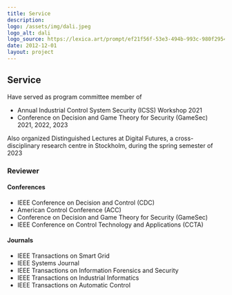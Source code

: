 ```yaml
---
title: Service
description: 
logo: /assets/img/dali.jpeg
logo_alt: dali
logo_source: https://lexica.art/prompt/ef21f56f-53e3-494b-993c-980f295478eb
date: 2012-12-01
layout: project
---
```



## Service

Have served as program committee member of
* Annual Industrial Control System Security (ICSS) Workshop 2021
* Conference on Decision and Game Theory for Security (GameSec) 2021, 2022, 2023

Also organized Distinguished Lectures at Digital Futures, a cross-disciplinary research centre in Stockholm, during the spring semester of 2023

### Reviewer

#### Conferences
* IEEE Conference on Decision and Control (CDC)
* American Control Conference (ACC)
* Conference on Decision and Game Theory for Security (GameSec)
* IEEE Conference on Control Technology and Applications (CCTA)

#### Journals
* IEEE Transactions on Smart Grid 
* IEEE Systems Journal
* IEEE Transactions on Information Forensics and Security
* IEEE Transactions on Industrial Informatics
* IEEE Transactions on Automatic Control


